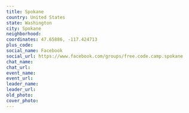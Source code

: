 ```yaml
---
title: Spokane
country: United States
state: Washington
city: Spokane
neighborhood: 
coordinates: 47.65886, -117.424713
plus_code:
social_name: Facebook
social_url: https://www.facebook.com/groups/free.code.camp.spokane
chat_name:
chat_url:
event_name:
event_url:
leader_name:
leader_url:
old_photo: 
cover_photo:
---
```

